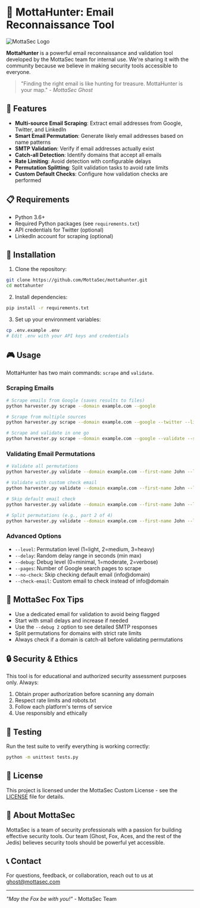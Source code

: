 # 🦊 MottaHunter: Email Reconnaissance Tool

![MottaSec Logo](https://via.placeholder.com/150x50?text=MottaSec)

**MottaHunter** is a powerful email reconnaissance and validation tool developed by the MottaSec team for internal use. We're sharing it with the community because we believe in making security tools accessible to everyone.

> "Finding the right email is like hunting for treasure. MottaHunter is your map." - *MottaSec Ghost*

## 🚀 Features

- **Multi-source Email Scraping**: Extract email addresses from Google, Twitter, and LinkedIn
- **Smart Email Permutation**: Generate likely email addresses based on name patterns
- **SMTP Validation**: Verify if email addresses actually exist
- **Catch-all Detection**: Identify domains that accept all emails
- **Rate Limiting**: Avoid detection with configurable delays
- **Permutation Splitting**: Split validation tasks to avoid rate limits
- **Custom Default Checks**: Configure how validation checks are performed

## 📋 Requirements

- Python 3.6+
- Required Python packages (see `requirements.txt`)
- API credentials for Twitter (optional)
- LinkedIn account for scraping (optional)

## 🔧 Installation

1. Clone the repository:
```bash
git clone https://github.com/MottaSec/mottahunter.git
cd mottahunter
```

2. Install dependencies:
```bash
pip install -r requirements.txt
```

3. Set up your environment variables:
```bash
cp .env.example .env
# Edit .env with your API keys and credentials
```

## 🎮 Usage

MottaHunter has two main commands: `scrape` and `validate`.

### Scraping Emails

```bash
# Scrape emails from Google (saves results to files)
python harvester.py scrape --domain example.com --google

# Scrape from multiple sources
python harvester.py scrape --domain example.com --google --twitter --linkedin

# Scrape and validate in one go
python harvester.py scrape --domain example.com --google --validate --sender-email your@email.com
```

### Validating Email Permutations

```bash
# Validate all permutations
python harvester.py validate --domain example.com --first-name John --last-name Doe --sender-email your@email.com

# Validate with custom check email
python harvester.py validate --domain example.com --first-name John --last-name Doe --sender-email your@email.com --check-email contact@example.com

# Skip default email check
python harvester.py validate --domain example.com --first-name John --last-name Doe --sender-email your@email.com --no-check

# Split permutations (e.g., part 2 of 4)
python harvester.py validate --domain example.com --first-name John --last-name Doe --sender-email your@email.com --part 2 --total-parts 4
```

### Advanced Options

- `--level`: Permutation level (1=light, 2=medium, 3=heavy)
- `--delay`: Random delay range in seconds (min max)
- `--debug`: Debug level (0=minimal, 1=moderate, 2=verbose)
- `--pages`: Number of Google search pages to scrape
- `--no-check`: Skip checking default email (info@domain)
- `--check-email`: Custom email to check instead of info@domain

## 🦊 MottaSec Fox Tips

- Use a dedicated email for validation to avoid being flagged
- Start with small delays and increase if needed
- Use the `--debug 2` option to see detailed SMTP responses
- Split permutations for domains with strict rate limits
- Always check if a domain is catch-all before validating permutations

## 🔒 Security & Ethics

This tool is for educational and authorized security assessment purposes only. Always:

1. Obtain proper authorization before scanning any domain
2. Respect rate limits and robots.txt
3. Follow each platform's terms of service
4. Use responsibly and ethically

## 🧪 Testing

Run the test suite to verify everything is working correctly:

```bash
python -m unittest tests.py
```

## 📜 License

This project is licensed under the MottaSec Custom License - see the [LICENSE](LICENSE) file for details.

## 👥 About MottaSec

MottaSec is a team of security professionals with a passion for building effective security tools. Our team (Ghost, Fox, Aces, and the rest of the Jedis) believes security tools should be powerful yet accessible.

## 📞 Contact

For questions, feedback, or collaboration, reach out to us at ghost@mottasec.com

---

*"May the Fox be with you!"* - MottaSec Team 